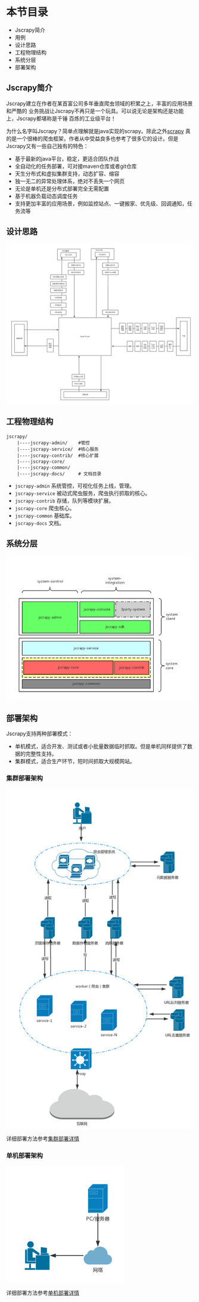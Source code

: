 # 本节目录

- Jscrapy简介
- 用例
- 设计思路
- 工程物理结构 
- 系统分层
- 部署架构

## Jscrapy简介
Jscrapy建立在作者在某首富公司多年垂直爬虫领域的积累之上，丰富的应用场景和严酷的
业务挑战让Jscrapy不再只是一个玩具。可以说无论是架构还是功能上，Jscrapy都堪称是千锤
百炼的工业级平台！

为什么名字叫Jscrapy？简单点理解就是java实现的scrapy。除此之外[scrapy](https://github.com/scrapy/scrapy)
真的是一个很棒的爬虫框架，作者从中受益良多也参考了很多它的设计。但是Jscrapy又有一些自己独有的特色：

- 基于最新的java平台，稳定，更适合团队作战
- 全自动化的任务部署，可对接maven仓库或者git仓库
- 天生分布式和虚拟集群支持，动态扩容、缩容
- 独一无二的异常处理体系，绝对不丢失一个网页
- 无论是单机还是分布式部署完全无需配置
- 基于机器负载动态调度任务
- 支持更加丰富的应用场景，例如监控站点、一键搬家、优先级、回调通知，任务流等

## 设计思路
![](../img/code_arch.png)

## 工程物理结构

```text
jscrapy/
    |----jscrapy-admin/    #管控
    |----jscrapy-service/  #核心服务
    |----jscrapy-contrib/  #核心扩展
    |----jscrapy-core/
    |----jscrapy-common/   
    |----jscrapy-docs/     # 文档目录
```

* `jscrapy-admin`  系统管控，可视化任务上线，管理。
* `jscrapy-service`  被动式爬虫服务，爬虫执行抓取的核心。
* `jscrapy-contrib`  存储，队列等模块扩展。
* `jscrapy-core`  爬虫核心。
* `jscrapy-common`  基础库。
* `jscrapy-docs`  文档。

## 系统分层

![系统层次图](../img/system_tire.png)


## 部署架构
Jscrapy支持两种部署模式：

- 单机模式，适合开发、测试或者小批量数据临时抓取。但是单机同样提供了数据的完整性支持。
- 集群模式，适合生产环节，短时间抓取大规模网站。

### 集群部署架构
![集群部署架构](../img/deploy_arch_cluster.png)

详细部署方法参考[集群部署详情](cluster_deploy_arch/)
### 单机部署架构
![单机部署架构](../img/deploy_arch_single.png)

详细部署方法参考[单机部署详情](single_deploy_arch/)

